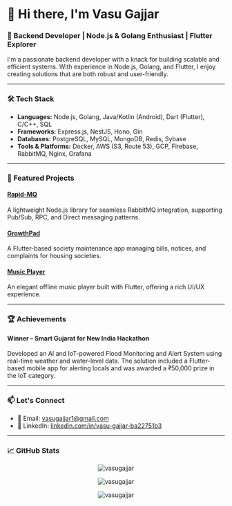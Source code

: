 # 👋 Hi there, I'm Vasu Gajjar
### 🚀 Backend Developer | Node.js & Golang Enthusiast | Flutter Explorer
I'm a passionate backend developer with a knack for building scalable and efficient systems. With experience in Node.js, Golang, and Flutter, I enjoy creating solutions that are both robust and user-friendly.

---
### 🛠️ Tech Stack
- **Languages:** Node.js, Golang, Java/Kotlin (Android), Dart (Flutter), C/C++, SQL
- **Frameworks:** Express.js, NestJS, Hono, Gin
- **Databases:** PostgreSQL, MySQL, MongoDB, Redis, Sybase
- **Tools & Platforms:** Docker, AWS (S3, Route 53), GCP, Firebase, RabbitMQ, Nginx, Grafana

---
### 📂 Featured Projects
#### [Rapid-MQ](https://github.com/VasuGajjar/rapid-mq)
A lightweight Node.js library for seamless RabbitMQ integration, supporting Pub/Sub, RPC, and Direct messaging patterns.

#### [GrowthPad](https://github.com/VasuGajjar/growth_pad)
A Flutter-based society maintenance app managing bills, notices, and complaints for housing societies.

#### [Music Player](https://github.com/VasuGajjar/music_player)
An elegant offline music player built with Flutter, offering a rich UI/UX experience.

---
### 🏆 Achievements
#### Winner – Smart Gujarat for New India Hackathon
Developed an AI and IoT-powered Flood Monitoring and Alert System using real-time weather and water-level data. The solution included a Flutter-based mobile app for alerting locals and was awarded a ₹50,000 prize in the IoT category.

---
### 📫 Let's Connect
- 📧 Email: [vasugajjar1@gmail.com](mailto:vasugajjar1@gmail.com)
- 💼 LinkedIn: [linkedin.com/in/vasu-gajjar-ba22751b3](https://linkedin.com/in/vasu-gajjar-ba22751b3)

---
### 📈 GitHub Stats
<p align="center"><img align="center" src="https://github-readme-stats.vercel.app/api/top-langs?username=vasugajjar&show_icons=true&locale=en&layout=compact" alt="vasugajjar" /></p>

<p align="center"><img align="center" src="https://github-readme-stats.vercel.app/api?username=vasugajjar&show_icons=true&locale=en" alt="vasugajjar" /></p>

<p align="center"><img align="center" src="https://github-readme-streak-stats.herokuapp.com/?user=vasugajjar&" alt="vasugajjar" /></p>
